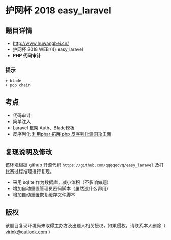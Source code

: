 # 护网杯 2018 easy_laravel

## 题目详情

- http://www.huwangbei.cn/
- 护网杯 2018 WEB (4) easy_laravel
- **PHP 代码审计**

### 提示

	+ blade
	+ pop chain

## 考点

- 代码审计
- 简单注入
- Laravel 框架 Auth、Blade模板
- 反序列化 [利用phar 拓展 php 反序列化漏洞攻击面](https://paper.seebug.org/680/)

## 复现说明及修改

该环境根据 github 开源代码 `https://github.com/qqqqqqvq/easy_laravel` 及打比赛过程推理进行复现。

- 采用 sqlite 作为数据库，减小体积（不影响做题）
- 增加自动重置管理员密码脚本（虽然没什么卵用）
- 增加自动重置恢复缓存文件脚本

## 版权

该题目复现环境尚未取得主办方及出题人相关授权，如果侵权，请联系本人删除（ virink@outlook.com ）
